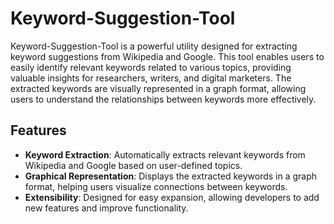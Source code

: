 # Keyword-Suggestion-Tool

Keyword-Suggestion-Tool is a powerful utility designed for extracting keyword suggestions from Wikipedia and Google. This tool enables users to easily identify relevant keywords related to various topics, providing valuable insights for researchers, writers, and digital marketers. The extracted keywords are visually represented in a graph format, allowing users to understand the relationships between keywords more effectively.

## Features

- **Keyword Extraction**: Automatically extracts relevant keywords from Wikipedia and Google based on user-defined topics.
- **Graphical Representation**: Displays the extracted keywords in a graph format, helping users visualize connections between keywords.
- **Extensibility**: Designed for easy expansion, allowing developers to add new features and improve functionality.
